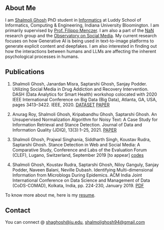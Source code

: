 ## About Me
I am [Shalmoli Ghosh](in.linkedin.com/in/shalmoli-ghosh-1a81749b) PhD student in [Informatics](https://informatics.indiana.edu/) at Luddy School of Informatics, Computing & Engineering, Indiana University Bloomington. I am primarily supervised by [Prof. Filippo Menczer](https://cnets.indiana.edu/fil). I am also a part of the [NaN](https://cnets.indiana.edu/groups/nan) research group and the [Observatory on Social Media](https://osome.iu.edu/). My current research focuses on how Generative AI is being used in text-to-image platforms to generate explicit content and deepfakes. I am also interested in finding out how the interactions between humans and LLMs are affecting the inherent psychological processes in humans. 

## Publications
1. Shalmoli Ghosh, Janardan Misra, Saptarshi Ghosh, Sanjay Podder. Utilizing Social Media in Drug Addiction and Recovery Intervention. DASH
(Data Analytics for Smart Health) workshop colocated with 2020 IEEE International Conference on Big Data (Big Data), Atlanta, GA, USA, pages
3413–3422. IEEE, 2020. [DATASET](https://zenodo.org/records/4278895##.X7UgeWgzaUl) [PAPER](https://www.computer.org/csdl/proceedings-article/big-data/2020/09378092/1s647zmDSrm)

2. Anurag Roy, Shalmoli Ghosh, Kripabandhu Ghosh, Saptarshi Ghosh. An Unsupervised Normalization Algorithm for Noisy Text: A Case Study
for Information Retrieval and Stance Detection. Journal of Data and Information Quality (JDIQ), 13(3):1–25, 2021. [PAPER](https://dl.acm.org/doi/10.1145/3418036)

3. Shalmoli Ghosh, Prajwal Singhania, Siddharth Singh, Koustav Rudra, Saptarshi Ghosh. Stance Detection in Web and Social Media: A Comparative Study, Conference and Labs of the Evaluation Forum (CLEF), Lugano, Switzerland, September 2019 [to appear] [codes](https://github.com/prajwal1210/BTP-Codes)

4. Shalmoli Ghosh, Koustav Rudra, Saptarshi Ghosh, Niloy Ganguly, Sanjay Podder, Naveen Balani, Neville Dubash. Identifying Multi-dimensional Information from Microblogs During Epidemics. ACM India Joint International Conference on Data Science and Management of Data (CoDS-COMAD), Kolkata, India, pp. 224-230, January 2019. [PDF](https://drive.google.com/file/d/1g8QyHZHzxXs54b8me6zgaGVrEAGLIADC/view)

To know more about me, here is my [resume](https://indiana-my.sharepoint.com/:b:/g/personal/shaghosh_iu_edu/ETuqluJgLSZNgxfc_8DNU34BlhLYViB5xzotnA2Qi-USYQ?e=btuetB).

## Contact
You can connect @ shaghosh@iu.edu, shalmolighosh94@gmail.com

